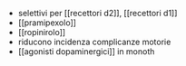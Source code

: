 - selettivi per [[recettori d2]], [[recettori d1]]
- [[pramipexolo]]
- [[ropinirolo]]
- riducono incidenza complicanze motorie
- [[agonisti dopaminergici]] in monoth